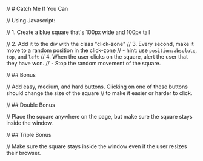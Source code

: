 // # Catch Me If You Can

// Using Javascript:

// 1. Create a blue square that's 100px wide and 100px tall

// 2. Add it to the div with the class "click-zone"
// 3. Every second, make it move to a random position in the click-zone
//   - hint: use `position:absolute`, `top`, and `left`
// 4. When the user clicks on the square, alert the user that they have won.
//   - Stop the random movement of the square.

// ## Bonus

// Add easy, medium, and hard buttons. Clicking on one of these buttons should change the size of the square
// to make it easier or harder to click.

// ## Double Bonus

// Place the square anywhere on the page, but make sure the square stays inside the window.

// ## Triple Bonus

// Make sure the square stays inside the window even if the user resizes their browser.